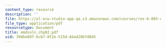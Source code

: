 ```yaml
---
content_type: resource
description: ''
file: https://ol-ocw-studio-app-qa.s3.amazonaws.com/courses/res-6-003-electromechanical-dynamics-spring-2009/394be80fbcb70f2e515d84ad20b7d845_emdsoln_chp02.pdf
file_type: application/pdf
resourcetype: Document
title: emdsoln_chp02.pdf
uid: 394be80f-bcb7-0f2e-515d-84ad20b7d845
---
```

